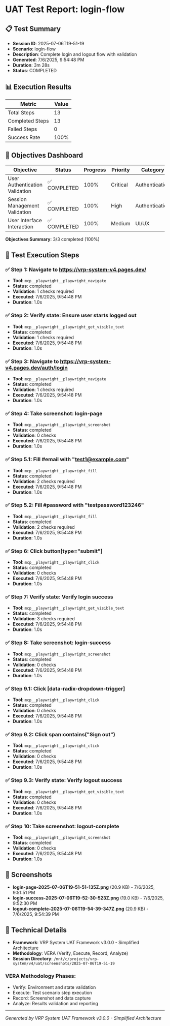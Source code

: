 # UAT Test Report: login-flow

## 📋 Test Summary

- **Session ID**: 2025-07-06T19-51-19
- **Scenario**: login-flow
- **Description**: Complete login and logout flow with validation
- **Generated**: 7/6/2025, 9:54:48 PM
- **Duration**: 3m 28s
- **Status**: COMPLETED

## 📊 Execution Results

| Metric | Value |
|--------|--------|
| Total Steps | 13 |
| Completed Steps | 13 |
| Failed Steps | 0 |
| Success Rate | 100% |

## 🎯 Objectives Dashboard

| Objective | Status | Progress | Priority | Category |
|-----------|--------|----------|----------|----------|
| User Authentication Validation | ✅ COMPLETED | 100% | Critical | Authentication |
| Session Management Validation | ✅ COMPLETED | 100% | High | Authentication |
| User Interface Interaction | ✅ COMPLETED | 100% | Medium | UI/UX |

**Objectives Summary**: 3/3 completed (100%)

## 🔄 Test Execution Steps

### ✅ Step 1: Navigate to https://vrp-system-v4.pages.dev/

- **Tool**: `mcp__playwright__playwright_navigate`
- **Status**: completed
- **Validation**: 1 checks required
- **Executed**: 7/6/2025, 9:54:48 PM
- **Duration**: 1.0s

### ✅ Step 2: Verify state: Ensure user starts logged out

- **Tool**: `mcp__playwright__playwright_get_visible_text`
- **Status**: completed
- **Validation**: 1 checks required
- **Executed**: 7/6/2025, 9:54:48 PM
- **Duration**: 1.0s

### ✅ Step 3: Navigate to https://vrp-system-v4.pages.dev/auth/login

- **Tool**: `mcp__playwright__playwright_navigate`
- **Status**: completed
- **Validation**: 1 checks required
- **Executed**: 7/6/2025, 9:54:48 PM
- **Duration**: 1.0s

### ✅ Step 4: Take screenshot: login-page

- **Tool**: `mcp__playwright__playwright_screenshot`
- **Status**: completed
- **Validation**: 0 checks
- **Executed**: 7/6/2025, 9:54:48 PM
- **Duration**: 1.0s

### ✅ Step 5.1: Fill #email with "test1@example.com"

- **Tool**: `mcp__playwright__playwright_fill`
- **Status**: completed
- **Validation**: 2 checks required
- **Executed**: 7/6/2025, 9:54:48 PM
- **Duration**: 1.0s

### ✅ Step 5.2: Fill #password with "testpassword123246"

- **Tool**: `mcp__playwright__playwright_fill`
- **Status**: completed
- **Validation**: 2 checks required
- **Executed**: 7/6/2025, 9:54:48 PM
- **Duration**: 1.0s

### ✅ Step 6: Click button[type="submit"]

- **Tool**: `mcp__playwright__playwright_click`
- **Status**: completed
- **Validation**: 0 checks
- **Executed**: 7/6/2025, 9:54:48 PM
- **Duration**: 1.0s

### ✅ Step 7: Verify state: Verify login success

- **Tool**: `mcp__playwright__playwright_get_visible_text`
- **Status**: completed
- **Validation**: 3 checks required
- **Executed**: 7/6/2025, 9:54:48 PM
- **Duration**: 1.0s

### ✅ Step 8: Take screenshot: login-success

- **Tool**: `mcp__playwright__playwright_screenshot`
- **Status**: completed
- **Validation**: 0 checks
- **Executed**: 7/6/2025, 9:54:48 PM
- **Duration**: 1.0s

### ✅ Step 9.1: Click [data-radix-dropdown-trigger]

- **Tool**: `mcp__playwright__playwright_click`
- **Status**: completed
- **Validation**: 0 checks
- **Executed**: 7/6/2025, 9:54:48 PM
- **Duration**: 1.0s

### ✅ Step 9.2: Click span:contains("Sign out")

- **Tool**: `mcp__playwright__playwright_click`
- **Status**: completed
- **Validation**: 0 checks
- **Executed**: 7/6/2025, 9:54:48 PM
- **Duration**: 1.0s

### ✅ Step 9.3: Verify state: Verify logout success

- **Tool**: `mcp__playwright__playwright_get_visible_text`
- **Status**: completed
- **Validation**: 0 checks
- **Executed**: 7/6/2025, 9:54:48 PM
- **Duration**: 1.0s

### ✅ Step 10: Take screenshot: logout-complete

- **Tool**: `mcp__playwright__playwright_screenshot`
- **Status**: completed
- **Validation**: 0 checks
- **Executed**: 7/6/2025, 9:54:48 PM
- **Duration**: 1.0s

## 📸 Screenshots

- **login-page-2025-07-06T19-51-51-135Z.png** (20.9 KB) - 7/6/2025, 9:51:51 PM
- **login-success-2025-07-06T19-52-30-523Z.png** (19.0 KB) - 7/6/2025, 9:52:30 PM
- **logout-complete-2025-07-06T19-54-39-347Z.png** (20.9 KB) - 7/6/2025, 9:54:39 PM

## 🔧 Technical Details

- **Framework**: VRP System UAT Framework v3.0.0 - Simplified Architecture
- **Methodology**: VERA (Verify, Execute, Record, Analyze)
- **Session Directory**: `/mnt/c/projects/vrp-system/v4/uat/screenshots/2025-07-06T19-51-19`

### VERA Methodology Phases:
- Verify: Environment and state validation
- Execute: Test scenario step execution
- Record: Screenshot and data capture
- Analyze: Results validation and reporting

---

*Generated by VRP System UAT Framework v3.0.0 - Simplified Architecture*

